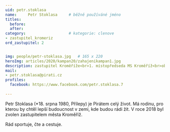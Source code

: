 ```yaml
---
uid: petr.stoklasa
name:     Petr Stoklasa  	# běžně používáné jméno
titles:
  before:
  after:
category:                   # kategorie: clenove
- zastupitel_kromeriz
ord_zastupitel: 2


img: people/petr-stoklasa.jpg   # 165 x 220
heroImg: articles/2020/kampan20/zahajenikampan1.jpg
description: zastupitel Kroměříže<br>1. místopředseda MS Kroměříž<br>obchodník a hrdý otec <br>Kroměříž # kratký popis, max 160 znaků
mail:
- petr.stoklasa@pirati.cz
profiles:
  facebook: https://www.facebook.com/petr.stoklasa.7
   		  
---
```


Petr Stoklasa (*18. srpna 1980, Přílepy) je Pirátem celý život. Má rodinu, pro kterou by chtěl lepší budoucnost v zemi, kde budou rádi žít. V roce 2018 byl zvolen zastupitelem města Kroměříž.

Rád sportuje, čte a cestuje.
